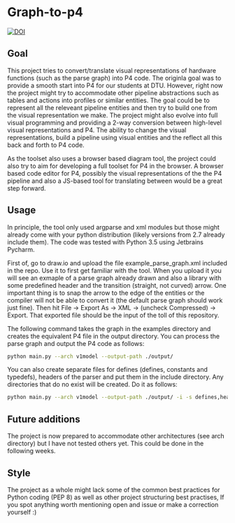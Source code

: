 # Graph-to-p4

[![DOI](https://zenodo.org/badge/DOI/10.5281/zenodo.3457291.svg)](https://doi.org/10.5281/zenodo.3457291)

## Goal

This project tries to convert/translate visual representations of hardware functions (such as the parse graph) into P4 code. The originla goal was to provide a smooth start into P4 for our students at DTU. However, right now the project might try to accommodate other pipeline abstractions such as tables and actions into profiles or similar entities. The goal could be to represent all the releveant pipeline entities and then try to build one from the visual representation we make. The project might also evolve into full visual programming and providing a 2-way conversion between high-level visual representations and P4. The ability to change the visual representations, build a pipeline using visual entities and the reflect all this back and forth to P4 code.

As the toolset also uses a browser based diagram tool, the project could also try to aim for developing a full toolset for P4 in the browser. A browser based code editor for P4, possibly the visual representations of the the P4 pipeline and also a JS-based tool for translating between would be a great step forward.

## Usage
In principle, the tool only used argparse and xml modules but those might already come with your python distribution (likely versions from 2.7 already include them).  The code was tested with Python 3.5 using Jetbrains Pycharm.

First of, go to draw.io and upload the file example_parse_graph.xml included in the repo. Use it to first get familiar with the tool. When you upload it you will see an exmaple of a parse graph already drawn and also a library with some predefined header and the transition (straight, not curved) arrow. One important thing is to snap the arrow to the edge of the entities or the compiler will not be able to convert it (the default parse graph should work just fine). Then hit File -> Export As -> XML -> (uncheck Compressed) -> Export. That exported file should be the input of the toll of this repository.

The following command takes the graph in the examples directory and creates the equivalent P4 file in the output directory. You can process the parse graph and output the P4 code as follows:

```bash
python main.py --arch v1model --output-path ./output/
```
You can also create separate files for defines (defines, constants and typedefs), headers of the parser and put them in the include directory. Any directories that do no exist will be created. Do it as follows:

```bash
python main.py --arch v1model --output-path ./output/ -i -s defines,headers,parser
```
## Future additions
The project is now prepared to accommodate other architectures (see arch directory) but I have not tested others yet. This could be done in the following weeks.


## Style
The project as a whole might lack some of the common best practices for Python coding  (PEP 8)  as well as other project structuring best practises, If you spot anything worth mentioning open and issue or make a correction yourself :)

